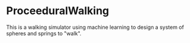 # ProceeduralWalking
This is a walking simulator using machine learning to design a system of spheres and springs to "walk".
